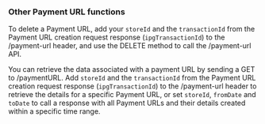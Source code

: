 ### Other Payment URL functions

To delete a Payment URL, add your `storeId` and the `transactionId` from the Payment URL creation request response (`ipgTransactionId`) to the /payment-url header, and use the DELETE method to call the /payment-url API.

You can retrieve the data associated with a payment URL by sending a GET to /paymentURL. Add `storeId` and the `transactionId` from the Payment URL creation request response (`ipgTransactionId`) to the /payment-url header to retrieve the details for a specific Payment URL, or set `storeId`, `fromDate` and `toDate` to call a response with all Payment URLs and their details created within a specific time range.
